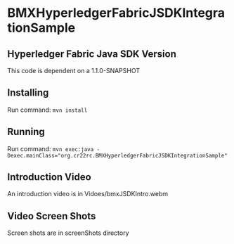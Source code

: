 # BMXHyperledgerFabricJSDKIntegrationSample

## Hyperledger Fabric Java SDK  Version
 This code is dependent on a 1.1.0-SNAPSHOT

## Installing
 Run command:
  ```mvn install```
 
## Running

Run command: 
```mvn exec:java -Dexec.mainClass="org.cr22rc.BMXHyperledgerFabricJSDKIntegrationSample"```

## Introduction Video
An introduction video is in Vidoes/bmxJSDKIntro.webm

## Video Screen Shots
Screen shots are in screenShots directory